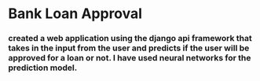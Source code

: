 # Bank Loan Approval
### created a web application using the django api framework that takes in the input from the user and predicts if the user will be approved for a loan or not. I have used neural networks for the prediction model.
